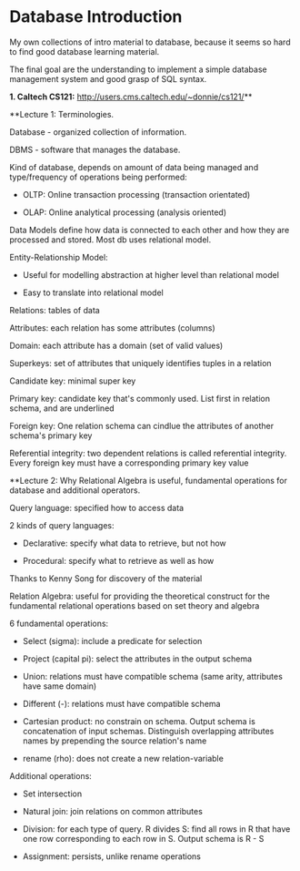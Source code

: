 # Database Introduction
My own collections of intro material to database, because it seems so hard to find good database learning material.

The final goal are the understanding to implement a simple database management system and good grasp of SQL syntax.

**1. Caltech CS121:** http://users.cms.caltech.edu/~donnie/cs121/**

**Lecture 1: Terminologies.

Database - organized collection of information.

DBMS - software that manages the database.

Kind of database, depends on amount of data being managed and type/frequency of operations being performed:

- OLTP: Online transaction processing (transaction orientated)

- OLAP: Online analytical processing (analysis oriented)

Data Models define how data is connected to each other and how they are processed and stored. Most db uses relational model.

Entity-Relationship Model:

- Useful for modelling abstraction at higher level than relational model 

- Easy to translate into relational model 

Relations: tables of data 

Attributes: each relation has some attributes (columns)

Domain: each attribute has a domain (set of valid values)

Superkeys: set of attributes that uniquely identifies tuples in a relation 

Candidate key: minimal super key 

Primary key: candidate key that's commonly used. List first in relation schema, and are underlined

Foreign key: One relation schema can cindlue the attributes of another schema's primary key

Referential integrity: two dependent relations is called referential integrity. Every foreign key must have a corresponding primary key value

**Lecture 2: Why Relational Algebra is useful, fundamental operations for database and additional operators.

Query language: specified how to access data

2 kinds of query languages:

- Declarative: specify what data to retrieve, but not how 

- Procedural: specify what to retrieve as well as how 

Thanks to Kenny Song for discovery of the material

Relation Algebra: useful for providing the theoretical construct for the fundamental relational operations based on set theory and algebra 

6 fundamental operations:

- Select (sigma): include a predicate for selection 

- Project (capital pi): select the attributes in the output schema 

- Union: relations must have compatible schema (same arity, attributes have same domain)

- Different (-): relations must have compatible schema 

- Cartesian product: no constrain on schema. Output schema is concatenation of input schemas. Distinguish overlapping attributes names by prepending the source relation's name

- rename (rho): does not create a new relation-variable 

Additional operations:

- Set intersection

- Natural join: join relations on common attributes 

- Division: for each type of query. R divides S: find all rows in R that have one row corresponding to each row in S. Output schema is R - S

- Assignment: persists, unlike rename operations 

 
